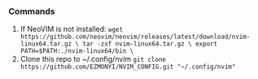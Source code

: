 ### Commands
1. If NeoVIM is not installed:
`
wget https://github.com/neovim/neovim/releases/latest/download/nvim-linux64.tar.gz \
tar -zxf nvim-linux64.tar.gz \
export PATH=$PATH:./nvim-linux64/bin \
`
2. Clone this repo to ~/.config/nvim
`
git clone https://github.com/EZMONYI/NVIM_CONFIG.git "~/.config/nvim"
`
